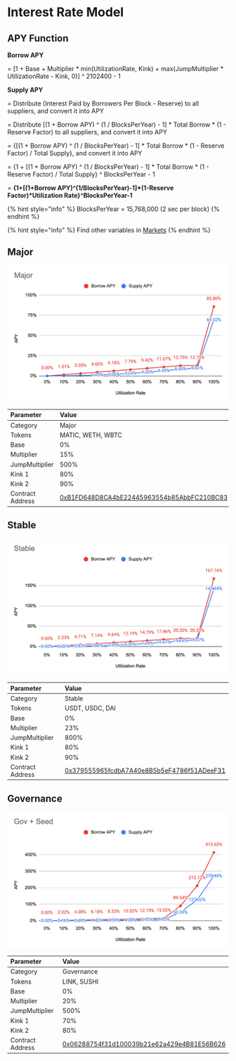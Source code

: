 # Interest Rate Model

## APY Function

**Borrow APY**

= \[1 + Base + Multiplier \* min\(UtilizationRate, Kink\) + max\(JumpMultiplier \* UtilizationRate - Kink, 0\)\] ^ 2102400 - 1

**Supply APY**

= Distribute \(Interest Paid by Borrowers Per Block - Reserve\) to all suppliers, and convert it into APY

= Distribute \[\(1 + Borrow APY\) ^ \(1 / BlocksPerYear\) - 1\] \* Total Borrow \* \(1 - Reserve Factor\) to all suppliers, and convert it into APY

= {\[\(1 + Borrow APY\) ^ \(1 / BlocksPerYear\) - 1\] \* Total Borrow \* \(1 - Reserve Factor\) / Total Supply}, and convert it into APY

= {1 + \[\(1 + Borrow APY\) ^ \(1 / BlocksPerYear\) - 1\] \* Total Borrow \* \(1 - Reserve Factor\) / Total Supply} ^ BlocksPerYear - 1

= **{1+\[\(1+Borrow APY\)^\(1/BlocksPerYear\)-1\]\*\(1-Reserve Factor\)\*Utilization Rate}^BlocksPerYear-1**

{% hint style="info" %}
BlocksPerYear = 15,768,000 \(2 sec per block\)
{% endhint %}

{% hint style="info" %}
Find other variables in [Markets](https://app.cream.finance/markets)
{% endhint %}

## Major

![](../.gitbook/assets/jie-tu-20210629-xia-wu-6.51.43.png)

| Parameter | Value |
| :--- | :--- |
| Category | Major |
| Tokens | MATIC, WETH, WBTC |
| Base | 0% |
| Multiplier | 15% |
| JumpMultiplier | 500% |
| Kink 1 | 80% |
| Kink 2 | 90% |
| Contract Address | [0xB1FD648D8CA4bE22445963554b85AbbFC210BC83](https://polygonscan.com/address/0xB1FD648D8CA4bE22445963554b85AbbFC210BC83) |

## Stable

![](../.gitbook/assets/jie-tu-20210629-xia-wu-6.36.02.png)

| Parameter | Value |
| :--- | :--- |
| Category | Stable |
| Tokens | USDT, USDC, DAI |
| Base | 0% |
| Multiplier | 23% |
| JumpMultiplier | 800% |
| Kink 1 | 80% |
| Kink 2 | 90% |
| Contract Address | [0x379555965fcdbA7A40e8B5b5eF4786f51ADeeF31](https://polygonscan.com/address/0x379555965fcdbA7A40e8B5b5eF4786f51ADeeF31) |

## Governance

![](../.gitbook/assets/jie-tu-20210629-xia-wu-6.52.39.png)

| Parameter | Value |
| :--- | :--- |
| Category | Governance |
| Tokens | LINK, SUSHI |
| Base | 0% |
| Multiplier | 20% |
| JumpMultiplier | 500% |
| Kink 1 | 70% |
| Kink 2 | 80% |
| Contract Address | [0x06288754f31d100039b21e62a429e4B81E56B626](https://polygonscan.com/address/0x06288754f31d100039b21e62a429e4B81E56B626) |

